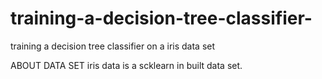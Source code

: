 # training-a-decision-tree-classifier-
training a decision tree classifier on a iris data set




ABOUT DATA SET
iris data is a scklearn in built data set.
